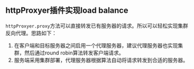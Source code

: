 ## httpProxyer插件实现load balance

`httpProxyer.proxy`方法可以直接转发已有服务器的请求。所以可以轻松实现集群反向代理。思路如下：

1. 在客户端和目标服务器之间启用一个代理服务器，建议代理服务器也实现集群，然后通过round robin算法转发客户端请求。
2. 服务端采用集群部署，代理服务器根据算法自动将请求转发到合适的服务器。